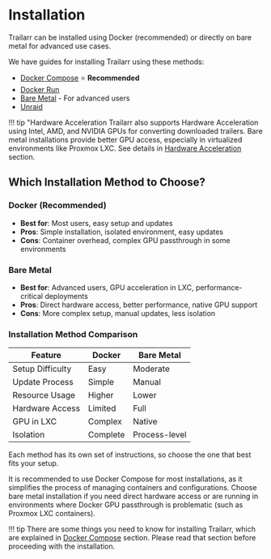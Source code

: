 # Installation

Trailarr can be installed using Docker (recommended) or directly on bare metal for advanced use cases.

We have guides for installing Trailarr using these methods:

- [Docker Compose](./docker-compose.md) ⭐ **Recommended**
- [Docker Run](./docker-run.md)
- [Bare Metal](./baremetal.md) - For advanced users
- [Unraid](./unraid.md)

!!! tip "Hardware Acceleration
    Trailarr also supports Hardware Acceleration using Intel, AMD, and NVIDIA GPUs for converting downloaded trailers. Bare metal installations provide better GPU access, especially in virtualized environments like Proxmox LXC. See details in [Hardware Acceleration](./hardware-acceleration.md) section.

## Which Installation Method to Choose?

### Docker (Recommended)
- **Best for**: Most users, easy setup and updates
- **Pros**: Simple installation, isolated environment, easy updates
- **Cons**: Container overhead, complex GPU passthrough in some environments

### Bare Metal
- **Best for**: Advanced users, GPU acceleration in LXC, performance-critical deployments
- **Pros**: Direct hardware access, better performance, native GPU support
- **Cons**: More complex setup, manual updates, less isolation

### Installation Method Comparison

| Feature | Docker | Bare Metal |
|---------|--------|------------|
| Setup Difficulty | Easy | Moderate |
| Update Process | Simple | Manual |
| Resource Usage | Higher | Lower |
| Hardware Access | Limited | Full |
| GPU in LXC | Complex | Native |
| Isolation | Complete | Process-level |

Each method has its own set of instructions, so choose the one that best fits your setup.

It is recommended to use Docker Compose for most installations, as it simplifies the process of managing containers and configurations. Choose bare metal installation if you need direct hardware access or are running in environments where Docker GPU passthrough is problematic (such as Proxmox LXC containers).

!!! tip
    There are some things you need to know for installing Trailarr, which are explained in [Docker Compose](./docker-compose.md) section. Please read that section before proceeding with the installation.